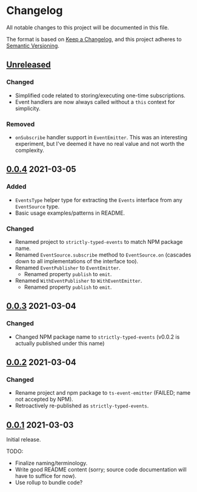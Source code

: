 # Changelog

All notable changes to this project will be documented in this file.

The format is based on [Keep a Changelog](https://keepachangelog.com/en/1.0.0/),
and this project adheres to [Semantic Versioning](https://semver.org/spec/v2.0.0.html).

## [Unreleased]

### Changed

-   Simplified code related to storing/executing one-time subscriptions.
-   Event handlers are now always called without a `this` context for simplicity.

### Removed

-   `onSubscribe` handler support in `EventEmitter`. This was an interesting experiment,
    but I've deemed it have no real value and not worth the complexity.

## [0.0.4] 2021-03-05

### Added

-   `EventsType` helper type for extracting the `Events` interface from any `EventSource` type.
-   Basic usage examples/patterns in README.

### Changed

-   Renamed project to `strictly-typed-events` to match NPM package name.
-   Renamed `EventSource.subscribe` method to `EventSource.on` (cascades down to all implementations of the interface too).
-   Renamed `EventPublisher` to `EventEmitter`.
    -   Renamed property `publish` to `emit`.
-   Renamed `WithEventPublisher` to `WithEventEmitter`.
    -   Renamed property `publish` to `emit`.

## [0.0.3] 2021-03-04

### Changed

-   Changed NPM package name to `strictly-typed-events` (v0.0.2 is actually published under this name)

## [0.0.2] 2021-03-04

### Changed

-   Rename project and npm package to `ts-event-emitter` (FAILED; name not accepted by NPM).
-   Retroactively re-published as `strictly-typed-events`.

## [0.0.1] 2021-03-03

Initial release.

TODO:

-   Finalize naming/terminology.
-   Write good README content (sorry; source code documentation will have to suffice for now).
-   Use rollup to bundle code?

[unreleased]: https://github.com/UselessPickles/strictly-typed-events/compare/v0.0.4...HEAD
[0.0.4]: https://github.com/UselessPickles/strictly-typed-events/compare/v0.0.3...v0.0.4
[0.0.3]: https://github.com/UselessPickles/strictly-typed-events/compare/v0.0.2...v0.0.3
[0.0.2]: https://github.com/UselessPickles/strictly-typed-events/compare/v0.0.1...v0.0.2
[0.0.1]: https://github.com/UselessPickles/strictly-typed-events/tree/v0.0.1
